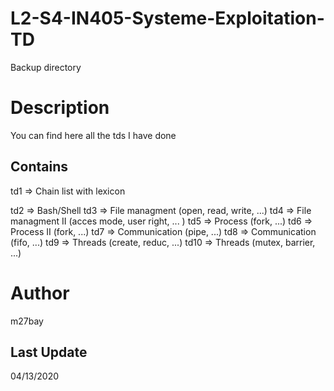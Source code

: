 # L2-S4-IN405-Systeme-Exploitation-TD
Backup directory

# Description
You can find here all the tds I have done

## Contains
td1 => Chain list with lexicon

td2 => Bash/Shell
td3 => File managment (open, read, write, ...)
td4 => File managment II (acces mode, user right, ... )
td5 => Process (fork, ...)
td6 => Process II (fork, ...)
td7 => Communication (pipe, ...)
td8 => Communication (fifo, ...)
td9 => Threads (create, reduc, ...)
td10 => Threads (mutex, barrier, ...)

# Author
m27bay

## Last Update
04/13/2020
